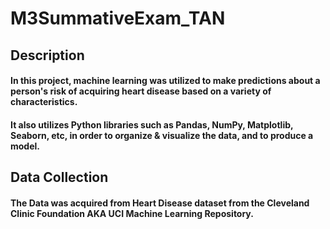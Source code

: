 # M3SummativeExam_TAN

## Description
#### In this project, machine learning was utilized to make predictions about a person's risk of acquiring heart disease based on a variety of characteristics.
#### It also utilizes Python libraries such as Pandas, NumPy, Matplotlib, Seaborn, etc, in order to organize & visualize the data, and to produce a model.

## Data Collection
#### The Data was acquired from Heart Disease dataset from the Cleveland Clinic Foundation AKA UCI Machine Learning Repository.
